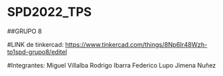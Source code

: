 
# SPD2022_TPS

##GRUPO 8

#LINK de tinkercad: 
                   https://www.tinkercad.com/things/8Np6Ir48Wzh-tp1spd-grupo8/editel

#Integrantes: 
              Miguel Villalba
              Rodrigo Ibarra
              Federico Lupo
              Jimena Nuñez
